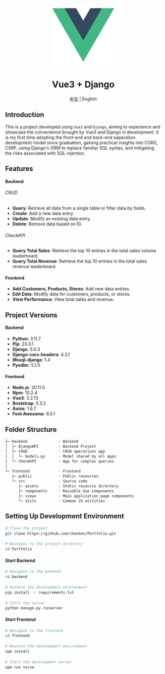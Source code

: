<div align="center">
  <img alt="Logo" src="./frontend/src/assets/logo.png">
  <h1>Vue3 + Django</h1>
  <span><a href="README.md">中文</a> | English</span>
</div>

## Introduction

This is a project developed using `Vue3` and `Django`, aiming to experience and showcase the convenience brought by Vue3 and Django in development. It is my first time adopting the front-end and back-end separation development model since graduation, gaining practical insights into CORS, CSRF, using Django's ORM to replace familiar SQL syntax, and mitigating the risks associated with SQL injection.

## Features

#### Backend

###### CRUD

-   **Query**: Retrieve all data from a single table or filter data by fields.
-   **Create**: Add a new data entry.
-   **Update**: Modify an existing data entry.
-   **Delete**: Remove data based on ID.

###### CheckKPI

-   **Query Total Sales**: Retrieve the top 10 entries in the total sales volume leaderboard.
-   **Query Total Revenue**: Retrieve the top 10 entries in the total sales revenue leaderboard.

#### Frontend

-   **Add Customers, Products, Stores**: Add new data entries.
-   **Edit Data**: Modify data for customers, products, or stores.
-   **View Performance**: View total sales and revenue.

## Project Versions

#### Backend

-   **Python**: 3.11.7
-   **Pip**: 23.3.1
-   **Django**: 5.0.3
-   **Django-cors-headers**: 4.3.1
-   **Mssql-django**: 1.4
-   **Pyodbc**: 5.1.0

#### Frontend

-   **Node.js**: 20.11.0
-   **Npm**: 10.2.4
-   **Vue3**: 3.2.13
-   **Bootstrap**: 5.3.2
-   **Axios**: 1.6.7
-   **Font Awesome**: 6.5.1

## Folder Structure

```plaintext
├─ backend              - Backend
│  ├─ DjangoAPI         - Backend Project
│  ├─ CRUD              - CRUD operations app
│  │  └─ models.py      - Model shared by all apps
│  └─ CheckKPI          - App for complex queries
│
└─ frontend             - Frontend
   ├─ public            - Public resources
   └─ src               - Source code
      ├─ assets         - Static resource directory
      ├─ components     - Reusable Vue components
      ├─ views          - Main application page components
      └─ utils          - Common JS utilities
```

## Setting Up Development Environment

```bash
# Clone the project
git clone https://github.com/chonken/Portfolio.git

# Navigate to the project directory
cd Portfolio
```

#### Start Backend

```bash
# Navigate to the backend
cd backend

# Restore the development environment
pip install -r requirements.txt

# Start the server
python manage.py runserver
```

#### Start Frontend

```bash
# Navigate to the frontend
cd frontend

# Restore the development environment
npm install

# Start the development server
npm run serve
```
